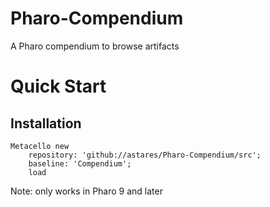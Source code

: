 # Pharo-Compendium

A Pharo compendium to browse artifacts

# Quick Start
## Installation

```Smalltalk
Metacello new 
	repository: 'github://astares/Pharo-Compendium/src';
	baseline: 'Compendium';
	load
```

Note: only works in Pharo 9 and later 

